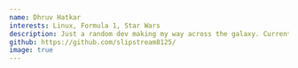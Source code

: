```yaml
---
name: Dhruv Hatkar
interests: Linux, Formula 1, Star Wars
description: Just a random dev making my way across the galaxy. Currently working on StratOS Linux
github: https://github.com/slipstream8125/
image: true
--- 
```

